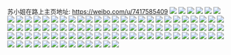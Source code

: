 苏小姐在路上主页地址: https://weibo.com/u/7417585409 
![](https://wx4.sinaimg.cn/mw2000/0085ZqOlly1h92jshnvd6j30u0140156.jpg) 
![](https://wx4.sinaimg.cn/mw2000/0085ZqOlly1h9174hg1mlj31hc0u0qmw.jpg) 
![](https://wx4.sinaimg.cn/mw2000/0085ZqOlly1h8zzyvu2q1j32pr2bf7wk.jpg) 
![](https://wx4.sinaimg.cn/mw2000/0085ZqOlly1h8zzz09vi2j32c02j77wl.jpg) 
![](https://wx4.sinaimg.cn/mw2000/0085ZqOlly1h8zzz3getuj32c02q3x6s.jpg) 
![](https://wx4.sinaimg.cn/mw2000/0085ZqOlly1h8zzz4ujpnj32c0340b2b.jpg) 
![](https://wx4.sinaimg.cn/mw2000/0085ZqOlly1h8zzz7xfomj32c03597wl.jpg) 
![](https://wx4.sinaimg.cn/mw2000/0085ZqOlly1h8zzz8wd0mj33402c0e82.jpg) 
![](https://wx4.sinaimg.cn/mw2000/0085ZqOlly1h8zzz9t7prj32c0340hdu.jpg) 
![](https://wx4.sinaimg.cn/mw2000/0085ZqOlly1h8zzzaptvsj32c0340e82.jpg) 
![](https://wx4.sinaimg.cn/mw2000/0085ZqOlly1h8zzzbj54lj32al2al7wi.jpg) 
![](https://wx4.sinaimg.cn/mw2000/0085ZqOlly1h8zzzdlrpvj32c0340qv8.jpg) 
![](https://wx4.sinaimg.cn/mw2000/0085ZqOlly1h8zzzga3bhj32c03654qs.jpg) 
![](https://wx4.sinaimg.cn/mw2000/0085ZqOlly1h8xy7y7tzij31o0280b2a.jpg) 
![](https://wx4.sinaimg.cn/mw2000/0085ZqOlly1h8xy80751zj31o0280u0y.jpg) 
![](https://wx4.sinaimg.cn/mw2000/0085ZqOlly1h8u0m53h4jj32c035d7wh.jpg) 
![](https://wx4.sinaimg.cn/mw2000/0085ZqOlly1h8on0eb07qj322h36ckjl.jpg) 
![](https://wx4.sinaimg.cn/mw2000/0085ZqOlly1h8on0fiygyj32c0340hdu.jpg) 
![](https://wx4.sinaimg.cn/mw2000/0085ZqOlly1h8on0ijkiij30wi1nbtd2.jpg) 
![](https://wx4.sinaimg.cn/mw2000/0085ZqOlly1h8nhd0fw1gj33402c0x6q.jpg) 
![](https://wx4.sinaimg.cn/mw2000/0085ZqOlly1h8myeke7o5j32c03404qq.jpg) 
![](https://wx4.sinaimg.cn/mw2000/0085ZqOlly1h8myejfwt3j33402c0u0x.jpg) 
![](https://wx4.sinaimg.cn/mw2000/0085ZqOlly1h8myel0f0jj32c0340b29.jpg) 
![](https://wx4.sinaimg.cn/mw2000/0085ZqOlly1h8myelkqtkj30t11hcgvr.jpg) 
![](https://wx4.sinaimg.cn/mw2000/0085ZqOlly1h8ko3bs6dxj32c035xb2c.jpg) 
![](https://wx4.sinaimg.cn/mw2000/0085ZqOlly1h8ko3gmunrj32c0340x6p.jpg) 
![](https://wx4.sinaimg.cn/mw2000/0085ZqOlly1h8k1iavkv8j32c02cdb2a.jpg) 
![](https://wx4.sinaimg.cn/mw2000/0085ZqOlly1h8k1ig0q99j32c0351hdy.jpg) 
![](https://wx4.sinaimg.cn/mw2000/0085ZqOlly1h8gkhm8zo6j32c035x4qp.jpg) 
![](https://wx4.sinaimg.cn/mw2000/0085ZqOlly1h8gkhn9az2j31o029ie0k.jpg) 
![](https://wx4.sinaimg.cn/mw2000/0085ZqOlly1h8fembtopxj30pi0pijv8.jpg) 
![](https://wx4.sinaimg.cn/mw2000/0085ZqOlly1h8f1nu630aj30u014jq5r.jpg) 
![](https://wx4.sinaimg.cn/mw2000/0085ZqOlly1h8f1ntt264j31400u0wjo.jpg) 
![](https://wx4.sinaimg.cn/mw2000/0085ZqOlly1h8f1nw5k7wj30u0140gtv.jpg) 
![](https://wx4.sinaimg.cn/mw2000/0085ZqOlly1h8f1nwl87bj30u01407db.jpg) 
![](https://wx4.sinaimg.cn/mw2000/0085ZqOlly1h8f1nx1y2qj30u0140dn8.jpg) 
![](https://wx4.sinaimg.cn/mw2000/0085ZqOlly1h8d2sex6zsj30pi0pi41b.jpg) 
![](https://wx4.sinaimg.cn/mw2000/0085ZqOlly1h8bx0bdtr7j32c02ihb2a.jpg) 
![](https://wx4.sinaimg.cn/mw2000/0085ZqOlly1h8bx0cqkawj33402c07wj.jpg) 
![](https://wx4.sinaimg.cn/mw2000/0085ZqOlly1h8amm2m0iyj30pi0piq5r.jpg) 
![](https://wx4.sinaimg.cn/mw2000/0085ZqOlly1h8amm26bffj30u0140qdy.jpg) 
![](https://wx4.sinaimg.cn/mw2000/0085ZqOlly1h8amm355qcj30u0140n47.jpg) 
![](https://wx4.sinaimg.cn/mw2000/0085ZqOlly1h88zegh6d5j30pi0piju7.jpg) 
![](https://wx4.sinaimg.cn/mw2000/0085ZqOlly1h87rx6nyu0j30pi0pi42d.jpg) 
![](https://wx4.sinaimg.cn/mw2000/0085ZqOlly1h87aioch5yj32c0340hdv.jpg) 
![](https://wx4.sinaimg.cn/mw2000/0085ZqOlly1h87ain0i4jj31o0280npg.jpg) 
![](https://wx4.sinaimg.cn/mw2000/0085ZqOlly1h85n7sg1p8j30u0140q6m.jpg) 
![](https://wx4.sinaimg.cn/mw2000/0085ZqOlly1h85n7ru9daj31400u0jzf.jpg) 
![](https://wx4.sinaimg.cn/mw2000/0085ZqOlly1h85n7syaphj30u0140774.jpg) 
![](https://wx4.sinaimg.cn/mw2000/0085ZqOlly1h82b7p07slj33402c0e81.jpg) 
![](https://wx4.sinaimg.cn/mw2000/0085ZqOlly1h82b9jdyhhj32c0340hdt.jpg) 
![](https://wx4.sinaimg.cn/mw2000/0085ZqOlly1h82b9nd9drj33402c04qq.jpg) 
![](https://wx4.sinaimg.cn/mw2000/0085ZqOlly1h82b9rxlj5j32bc337kjm.jpg) 
![](https://wx4.sinaimg.cn/mw2000/0085ZqOlly1h82bankb2zj31o0280e82.jpg) 
![](https://wx4.sinaimg.cn/mw2000/0085ZqOlly1h82bbxvtnkj31o02807wj.jpg) 
![](https://wx4.sinaimg.cn/mw2000/0085ZqOlly1h82bc9bzf5j32c03404qr.jpg) 
![](https://wx4.sinaimg.cn/mw2000/0085ZqOlly1h82bcfciyoj32c0340b2a.jpg) 
![](https://wx4.sinaimg.cn/mw2000/0085ZqOlly1h82bzwwra4j32c03691l3.jpg) 
![](https://wx4.sinaimg.cn/mw2000/0085ZqOlly1h82c081qiuj33402c0hdv.jpg) 
![](https://wx4.sinaimg.cn/mw2000/0085ZqOlly1h82c4f2nsnj336c36ckjo.jpg) 
![](https://wx4.sinaimg.cn/mw2000/0085ZqOlly1h80du630dtj32c035p7wh.jpg) 
![](https://wx4.sinaimg.cn/mw2000/0085ZqOlly1h7ynua9t2fj32bz340qv7.jpg) 
![](https://wx4.sinaimg.cn/mw2000/0085ZqOlly1h7xf7rl73hj30u00u0t9y.jpg) 
![](https://wx4.sinaimg.cn/mw2000/0085ZqOlly1h7xf7s4zvnj30u0140adb.jpg) 
![](https://wx4.sinaimg.cn/mw2000/0085ZqOlly1h7wx2l2fhmj30u00u0t9y.jpg) 
![](https://wx4.sinaimg.cn/mw2000/0085ZqOlly1h7wx2kpbdsj30tw1b7dli.jpg) 
![](https://wx4.sinaimg.cn/mw2000/0085ZqOlly1h7tfxjhf3hj31400u0gpm.jpg) 
![](https://wx4.sinaimg.cn/mw2000/0085ZqOlly1h7tfxjr7mwj30kp0kpgob.jpg) 
![](https://wx4.sinaimg.cn/mw2000/0085ZqOlly1h7tfxk0a2aj30u00u0tez.jpg) 
![](https://wx4.sinaimg.cn/mw2000/0085ZqOlly1h7tfxklq1uj30u0145dk1.jpg) 
![](https://wx4.sinaimg.cn/mw2000/0085ZqOlly1h7tfxj8bzej30u014046h.jpg) 
![](https://wx4.sinaimg.cn/mw2000/0085ZqOlly1h7tfxkz9x9j30u014045t.jpg) 
![](https://wx4.sinaimg.cn/mw2000/0085ZqOlly1h7tfyr9ds3j30u01hc0yn.jpg) 
![](https://wx4.sinaimg.cn/mw2000/0085ZqOlly1h7tfyrlmioj30u01407ax.jpg) 
![](https://wx4.sinaimg.cn/mw2000/0085ZqOlly1h7tfys6qwmj30u0190wnc.jpg) 
![](https://wx4.sinaimg.cn/mw2000/0085ZqOlly1h7pa6ne8v9j30pi0piwhg.jpg) 
![](https://wx4.sinaimg.cn/mw2000/0085ZqOlly1h7oqcwfh9lj31400u044d.jpg) 
![](https://wx4.sinaimg.cn/mw2000/0085ZqOlly1h7nk5glpj3j30u017sdi9.jpg) 
![](https://wx4.sinaimg.cn/mw2000/0085ZqOlly1h7nk5g4cquj30u0140n4w.jpg) 
![](https://wx4.sinaimg.cn/mw2000/0085ZqOlly1h7nk5hwp4mj30u0140dph.jpg) 
![](https://wx4.sinaimg.cn/mw2000/0085ZqOlly1h7mayxs3r6j30pi0pi0vp.jpg) 
![](https://wx4.sinaimg.cn/mw2000/0085ZqOlly1h7mayy0gbjj30u0140tf3.jpg) 
![](https://wx4.sinaimg.cn/mw2000/0085ZqOlly1h7mayxjio5j30u0140gqz.jpg) 
![](https://wx4.sinaimg.cn/mw2000/0085ZqOlly1h7mayya0nbj30u014lqb2.jpg) 
![](https://wx4.sinaimg.cn/mw2000/0085ZqOlly1h7mayyhnwtj30u014gaix.jpg) 
![](https://wx4.sinaimg.cn/mw2000/0085ZqOlly1h7mayyqh46j30u014lqfp.jpg) 
![](https://wx4.sinaimg.cn/mw2000/0085ZqOlly1h7mayz0l7uj30u00u0q7u.jpg) 
![](https://wx4.sinaimg.cn/mw2000/0085ZqOlly1h7mayzalblj30u0140af9.jpg) 
![](https://wx4.sinaimg.cn/mw2000/0085ZqOlly1h7knae01y3j30pi0pijuc.jpg) 
![](https://wx4.sinaimg.cn/mw2000/0085ZqOlly1h7jk53fqzlj30pi0piwhg.jpg) 
![](https://wx4.sinaimg.cn/mw2000/0085ZqOlly1h7jk52hlp8j30u014iacy.jpg) 
![](https://wx4.sinaimg.cn/mw2000/0085ZqOlly1h7jk54m6juj30u0140n4u.jpg) 
![](https://wx4.sinaimg.cn/mw2000/0085ZqOlly1h7j3gyg4sej31hc0u00we.jpg) 
![](https://wx4.sinaimg.cn/mw2000/0085ZqOlly1h7j3gvwdxej31hc0u0whx.jpg) 

